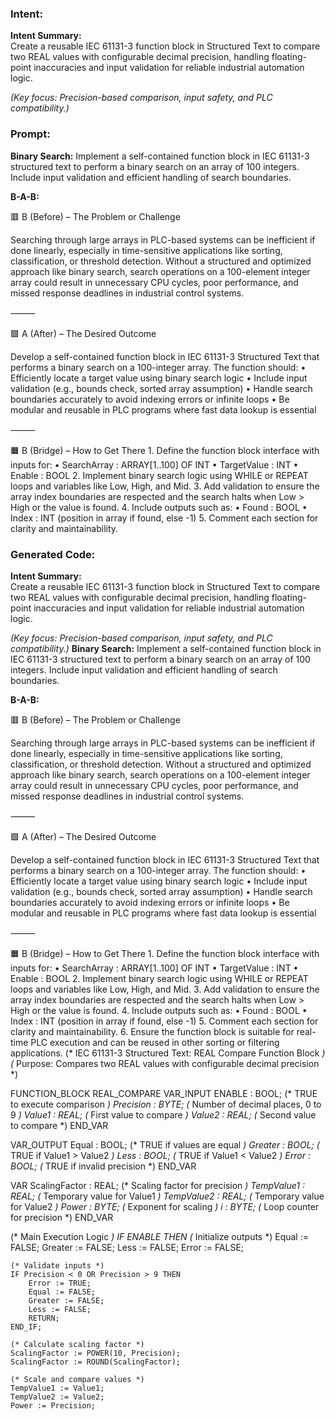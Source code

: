 ### Intent:
**Intent Summary:**  
Create a reusable IEC 61131-3 function block in Structured Text to compare two REAL values with configurable decimal precision, handling floating-point inaccuracies and input validation for reliable industrial automation logic.  

*(Key focus: Precision-based comparison, input safety, and PLC compatibility.)*

### Prompt:
**Binary Search:**
Implement a self-contained function block in IEC 61131-3 structured text to perform a binary search on an array of 100 integers. Include input validation and efficient handling of search boundaries.

**B-A-B:**

🟥 B (Before) – The Problem or Challenge

Searching through large arrays in PLC-based systems can be inefficient if done linearly, especially in time-sensitive applications like sorting, classification, or threshold detection. Without a structured and optimized approach like binary search, search operations on a 100-element integer array could result in unnecessary CPU cycles, poor performance, and missed response deadlines in industrial control systems.

⸻

🟩 A (After) – The Desired Outcome

Develop a self-contained function block in IEC 61131-3 Structured Text that performs a binary search on a 100-integer array. The function should:
	•	Efficiently locate a target value using binary search logic
	•	Include input validation (e.g., bounds check, sorted array assumption)
	•	Handle search boundaries accurately to avoid indexing errors or infinite loops
	•	Be modular and reusable in PLC programs where fast data lookup is essential

⸻

🟧 B (Bridge) – How to Get There
	1.	Define the function block interface with inputs for:
	•	SearchArray : ARRAY[1..100] OF INT
	•	TargetValue : INT
	•	Enable : BOOL
	2.	Implement binary search logic using WHILE or REPEAT loops and variables like Low, High, and Mid.
	3.	Add validation to ensure the array index boundaries are respected and the search halts when Low > High or the value is found.
	4.	Include outputs such as:
	•	Found : BOOL
	•	Index : INT (position in array if found, else -1)
	5.	Comment each section for clarity and maintainability.

### Generated Code:
**Intent Summary:**  
Create a reusable IEC 61131-3 function block in Structured Text to compare two REAL values with configurable decimal precision, handling floating-point inaccuracies and input validation for reliable industrial automation logic.  

*(Key focus: Precision-based comparison, input safety, and PLC compatibility.)*
**Binary Search:**
Implement a self-contained function block in IEC 61131-3 structured text to perform a binary search on an array of 100 integers. Include input validation and efficient handling of search boundaries.

**B-A-B:**

🟥 B (Before) – The Problem or Challenge

Searching through large arrays in PLC-based systems can be inefficient if done linearly, especially in time-sensitive applications like sorting, classification, or threshold detection. Without a structured and optimized approach like binary search, search operations on a 100-element integer array could result in unnecessary CPU cycles, poor performance, and missed response deadlines in industrial control systems.

⸻

🟩 A (After) – The Desired Outcome

Develop a self-contained function block in IEC 61131-3 Structured Text that performs a binary search on a 100-integer array. The function should:
	•	Efficiently locate a target value using binary search logic
	•	Include input validation (e.g., bounds check, sorted array assumption)
	•	Handle search boundaries accurately to avoid indexing errors or infinite loops
	•	Be modular and reusable in PLC programs where fast data lookup is essential

⸻

🟧 B (Bridge) – How to Get There
	1.	Define the function block interface with inputs for:
	•	SearchArray : ARRAY[1..100] OF INT
	•	TargetValue : INT
	•	Enable : BOOL
	2.	Implement binary search logic using WHILE or REPEAT loops and variables like Low, High, and Mid.
	3.	Add validation to ensure the array index boundaries are respected and the search halts when Low > High or the value is found.
	4.	Include outputs such as:
	•	Found : BOOL
	•	Index : INT (position in array if found, else -1)
	5.	Comment each section for clarity and maintainability.
	6.	Ensure the function block is suitable for real-time PLC execution and can be reused in other sorting or filtering applications.
(* IEC 61131-3 Structured Text: REAL Compare Function Block *)
(* Purpose: Compares two REAL values with configurable decimal precision *)

FUNCTION_BLOCK REAL_COMPARE
VAR_INPUT
    ENABLE : BOOL;                  (* TRUE to execute comparison *)
    Precision : BYTE;               (* Number of decimal places, 0 to 9 *)
    Value1 : REAL;                  (* First value to compare *)
    Value2 : REAL;                  (* Second value to compare *)
END_VAR

VAR_OUTPUT
    Equal : BOOL;                   (* TRUE if values are equal *)
    Greater : BOOL;                 (* TRUE if Value1 > Value2 *)
    Less : BOOL;                    (* TRUE if Value1 < Value2 *)
    Error : BOOL;                   (* TRUE if invalid precision *)
END_VAR

VAR
    ScalingFactor : REAL;           (* Scaling factor for precision *)
    TempValue1 : REAL;              (* Temporary value for Value1 *)
    TempValue2 : REAL;              (* Temporary value for Value2 *)
    Power : BYTE;                   (* Exponent for scaling *)
    i : BYTE;                       (* Loop counter for precision *)
END_VAR

(* Main Execution Logic *)
IF ENABLE THEN
    (* Initialize outputs *)
    Equal := FALSE;
    Greater := FALSE;
    Less := FALSE;
    Error := FALSE;
    
    (* Validate inputs *)
    IF Precision < 0 OR Precision > 9 THEN
        Error := TRUE;
        Equal := FALSE;
        Greater := FALSE;
        Less := FALSE;
        RETURN;
    END_IF;
    
    (* Calculate scaling factor *)
    ScalingFactor := POWER(10, Precision);
    ScalingFactor := ROUND(ScalingFactor);
    
    (* Scale and compare values *)
    TempValue1 := Value1;
    TempValue2 := Value2;
    Power := Precision;
